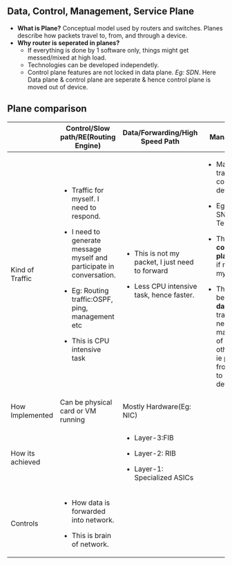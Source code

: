 ## Data, Control, Management, Service Plane
- **What is Plane?** Conceptual model used by routers and switches. Planes describe how packets travel to, from, and through a device.
- **Why router is seperated in planes?**
  - If everything is done by 1 software only, things might get messed/mixed at high load.
  - Technologies can be developed independetly.
  - Control plane features are not locked in data plane. *Eg: SDN*. Here Data plane & control plane are seperate & hence control plane is moved out of device.

## Plane comparison
|  | Control/Slow path/RE(Routing Engine) | Data/Forwarding/High Speed Path | Management | Service |
| --- | --- | --- | --- |---|
| Kind of Traffic | <ul><li>Traffic for myself. I need to respond.</li></ul> <ul><li>I need to generate message myself and participate in conversation.</li></ul> <ul><li> Eg: Routing traffic:OSPF, ping, management etc</li></ul> <ul><li>This is CPU intensive task</li></ul> | <ul><li>This is not my packet, I just need to forward</li></ul> <ul><li>Less CPU intensive task, hence faster.</li></ul> | <ul><li>Management traffic coming to device</li></ul> <ul><li>Eg: SSH, SNMP, Telnet</li></ul> <ul><li>This is **control plane** traffic if meant for myself.</ul></li> <ul><li>This becomes **data plane** traffic if need management of some other device, ie passing from myself to other device.</li></ul>|Most security features implemented here|
|How Implemented|Can be physical card or VM running|Mostly Hardware(Eg: NIC)|||
| How its achieved | | <ul><li> Layer-3:FIB</li></ul> <ul><li>Layer-2: RIB</li></ul> <ul><li>Layer-1: Specialized ASICs</li></ul>| ||
| Controls | <ul><li>How data is forwarded into network.</li></ul> <ul><li>This is brain of network.</li></ul> | |

